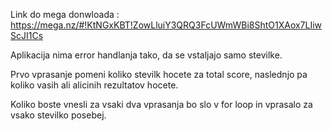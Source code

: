 Link do mega donwloada : https://mega.nz/#!KtNGxKBT!ZowLluiY3QRQ3FcUWmWBi8ShtO1XAox7LIiwScJI1Cs

Aplikacija nima error handlanja tako, da se vstaljajo samo stevilke.

Prvo vprasanje pomeni koliko stevilk hocete za total score, naslednjo pa koliko vasih ali alicinih rezultatov hocete.

Koliko boste vnesli za vsaki dva vprasanja bo slo v for loop in vprasalo za vsako stevilko posebej.
